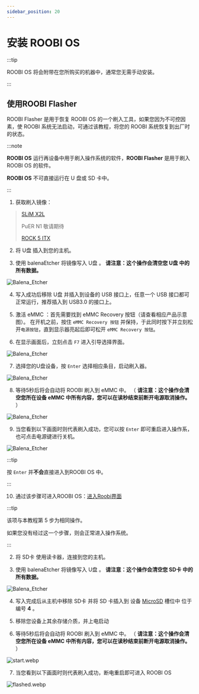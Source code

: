 ```yaml
---
sidebar_position: 20
---
```


# 安装 ROOBI OS

:::tip

ROOBI OS 将会附带在您所购买的机器中，通常您无需手动安装。

:::

## 使用ROOBI Flasher

ROOBI Flasher 是用于恢复 ROOBI OS 的一个刷入工具，如果您因为不可控因素，使 ROOBI 系统无法启动，可通过该教程，将您的 ROOBI 系统恢复到出厂时的状态。

:::note

**ROOBI OS** 运行再设备中用于刷入操作系统的软件，**ROOBI Flasher** 是用于刷入 ROOBI OS 的软件。

**ROOBI OS** 不可直接运行在 U 盘或 SD 卡中。

:::

1. 获取刷入镜像：


> [SLiM X2L](https://gate.radxa.com/palmshell/RoobiOS/releases/download/ps006_flasher_v1.1.3/ps006_flasher-v1.1.3.img.xz)
>
> PuER N1 敬请期待
>
> [ROCK 5 ITX](https://gate.radxa.com/radxa/roobi-config/releases/download/Rock5-itx-ROOBI-v1.2.1ROCK5-itx-ROOBI-Flasher-v1.2.1/ROCK5-itx-ROOBI-Flasher-v1.2.1.img.xz)


<Tabs queryString="devices">
  <TabItem value="x" label="X 系列">

2. 将 U盘 插入到您的主机。

3. 使用 balenaEtcher 将镜像写入 U盘 。<InlineDanger> **请注意：这个操作会清空您 U盘 中的所有数据。** </InlineDanger>

![Balena_Etcher](/img/roobi/balena_etcher.webp)

4. 写入成功后移除 U盘 并插入到设备的 USB 接口上，任意一个 USB 接口都可正常运行，推荐插入到 USB3.0 的接口上。

5. 激活 eMMC ：首先需要找到 eMMC Recovery 按钮（请查看相应产品示意图）。<InlineSuccess> 在开机之前，按住 `eMMC Recovery 按钮` 并保持，于此同时按下并立刻松开`电源按钮`，直到显示器亮起后即可松开 `eMMC Recovery 按钮`。</InlineSuccess>

6. 在显示画面后，立刻点击 `F7` 进入引导选择界面。

![Balena_Etcher](/img/roobi/boot_menu.webp)

7. 选择您的U盘设备，按 `Enter` 选择相应条目，启动刷入器。

![Balena_Etcher](/img/roobi/booting.webp)

8. 等待5秒后将会自动将 ROOBI 刷入到 eMMC 中。 （ <InlineDanger> **请注意：这个操作会清空您所在设备 eMMC 中所有内容，您可以在读秒结束前断开电源取消操作。** </InlineDanger> ）

![Balena_Etcher](/img/roobi/booting.webp)

9. 当您看到以下画面时则代表刷入成功，您可以按 `Enter` 即可重启进入操作系，也可点击电源键进行关机。

![Balena_Etcher](/img/roobi/success.webp)

:::tip

按 `Enter` 并**不会**直接进入到ROOBI OS 中。

:::

10. 通过该步骤可进入ROOBI OS：[进入Roobi界面](./roobi-usage?devices=x#进入roobi界面)

:::tip

该项与本教程第 5 步为相同操作。

如果您没有经过这一个步骤，则会正常进入操作系统。

:::

  </TabItem>
  <TabItem value="itx" label="ROCK 5 ITX">

2. 将 SD卡 使用读卡器，连接到您的主机。

3. 使用 balenaEtcher 将镜像写入 U盘 。<InlineDanger> **请注意：这个操作会清空您 SD卡 中的所有数据。** </InlineDanger>

![Balena_Etcher](/img/roobi/balena_etcher.webp)

4. 写入完成后从主机中移除 SD卡 并将 SD 卡插入到 设备 [MicroSD](../rock5/rock5itx/getting-started/introduction#主板概览) 槽位中 位于编号 **4** 。

5. 移除您设备上其余存储介质，并上电启动

6. 等待5秒后将会自动将 ROOBI 刷入到 eMMC 中。 （ <InlineDanger> **请注意：这个操作会清空您所在设备 eMMC 中所有内容，您可以在读秒结束前断开电源取消操作。** </InlineDanger> ）

![start.webp](/img/roobi/start.webp)

7. 当您看到以下画面时则代表刷入成功，断电重启即可进入 ROOBI OS

![flashed.webp](/img/roobi/flashed.webp)

  </TabItem>
</Tabs>
